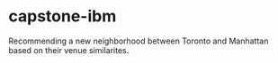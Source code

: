 # capstone-ibm
Recommending a new neighborhood between Toronto and Manhattan based on their venue similarites. 
